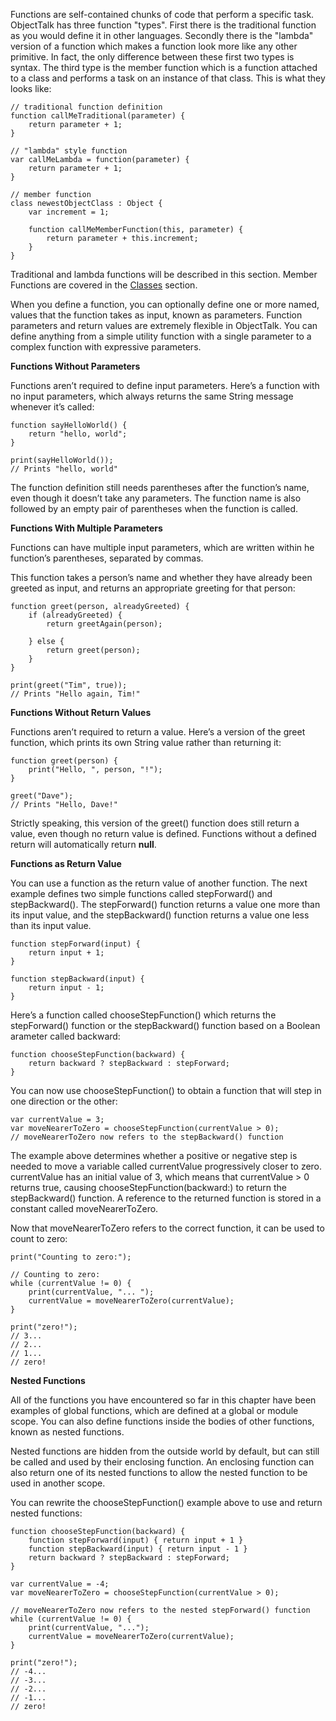 Functions are self-contained chunks of code that perform a specific task.
ObjectTalk has three function "types". First there is the traditional
function as you would define it in other languages. Secondly there is the
"lambda" version of a function which makes a function look more like
any other primitive. In fact, the only difference between these first
two types is syntax. The third type is the member function which
is a function attached to a class and performs a task on an instance of
that class. This is what they looks like:

	// traditional function definition
	function callMeTraditional(parameter) {
		return parameter + 1;
	}

	// "lambda" style function
	var callMeLambda = function(parameter) {
		return parameter + 1;
	}

	// member function
	class newestObjectClass : Object {
		var increment = 1;

		function callMeMemberFunction(this, parameter) {
			return parameter + this.increment;
		}
	}

Traditional and lambda functions will be described in this section.
Member Functions are covered in the [Classes](#classes) section.

When you define a function, you can optionally define one or more named,
values that the function takes as input, known as parameters.
Function parameters and return values are extremely flexible in ObjectTalk.
You can define anything from a simple utility function with a single parameter to a complex function with expressive parameters.

**Functions Without Parameters**

Functions aren’t required to define input parameters. Here’s a function with no input parameters, which always returns the same String message whenever it’s called:

	function sayHelloWorld() {
		return "hello, world";
	}

	print(sayHelloWorld());
	// Prints "hello, world"

The function definition still needs parentheses after the function’s name,
even though it doesn’t take any parameters. The function name is also
followed by an empty pair of parentheses when the function is called.

**Functions With Multiple Parameters**

Functions can have multiple input parameters, which are written within
he function’s parentheses, separated by commas.

This function takes a person’s name and whether they have already been
greeted as input, and returns an appropriate greeting for that person:

	function greet(person, alreadyGreeted) {
		if (alreadyGreeted) {
			return greetAgain(person);

		} else {
			return greet(person);
		}
	}

	print(greet("Tim", true));
	// Prints "Hello again, Tim!"

**Functions Without Return Values**

Functions aren’t required to return a value. Here’s a version of the
greet function, which prints its own String value rather than
returning it:

	function greet(person) {
		print("Hello, ", person, "!");
	}

	greet("Dave");
	// Prints "Hello, Dave!"

Strictly speaking, this version of the greet() function does still return
a value, even though no return value is defined. Functions without a defined return will automatically return **null**.

**Functions as Return Value**

You can use a function as the return value of another function.
The next example defines two simple functions called stepForward() and
stepBackward(). The stepForward() function returns a value one more than
its input value, and the stepBackward() function returns a value one less
than its input value.

	function stepForward(input) {
		return input + 1;
	}

	function stepBackward(input) {
		return input - 1;
	}

Here’s a function called chooseStepFunction() which returns the stepForward() function or the stepBackward() function based on a Boolean
 arameter called backward:

	function chooseStepFunction(backward) {
		return backward ? stepBackward : stepForward;
	}

You can now use chooseStepFunction() to obtain a function that will step
in one direction or the other:

	var currentValue = 3;
	var moveNearerToZero = chooseStepFunction(currentValue > 0);
	// moveNearerToZero now refers to the stepBackward() function

The example above determines whether a positive or negative step is needed
to move a variable called currentValue progressively closer to zero.
currentValue has an initial value of 3, which means that currentValue > 0
returns true, causing chooseStepFunction(backward:) to return the
stepBackward() function. A reference to the returned function is stored
in a constant called moveNearerToZero.

Now that moveNearerToZero refers to the correct function, it can be used
to count to zero:

	print("Counting to zero:");

	// Counting to zero:
	while (currentValue != 0) {
		print(currentValue, "... ");
		currentValue = moveNearerToZero(currentValue);
	}

	print("zero!");
	// 3...
	// 2...
	// 1...
	// zero!

**Nested Functions**

All of the functions you have encountered so far in this chapter have been
examples of global functions, which are defined at a global or module
scope. You can also define functions inside the bodies of other functions,
known as nested functions.

Nested functions are hidden from the outside world by default, but can
still be called and used by their enclosing function. An enclosing
function can also return one of its nested functions to allow the nested
function to be used in another scope.

You can rewrite the chooseStepFunction() example above to use and return nested functions:

	function chooseStepFunction(backward) {
		function stepForward(input) { return input + 1 }
		function stepBackward(input) { return input - 1 }
		return backward ? stepBackward : stepForward;
	}

	var currentValue = -4;
	var moveNearerToZero = chooseStepFunction(currentValue > 0);

	// moveNearerToZero now refers to the nested stepForward() function
	while (currentValue != 0) {
		print(currentValue, "...");
		currentValue = moveNearerToZero(currentValue);
	}

	print("zero!");
	// -4...
	// -3...
	// -2...
	// -1...
	// zero!
